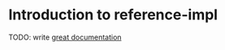 # Introduction to reference-impl

TODO: write [great documentation](http://jacobian.org/writing/what-to-write/)
